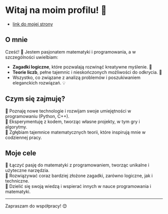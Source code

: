 # Witaj na moim profilu! 👋
- [link do mojej strony](https://turekkerem.github.io)

## O mnie
Cześć! 👋 Jestem pasjonatem matematyki i programowania, a w szczególności uwielbiam:  
- **Zagadki logiczne**, które pozwalają rozwinąć kreatywne myślenie. 🧩  
- **Teorie liczb**, pełne tajemnic i nieskończonych możliwości do odkrycia. 🔢  
- Wszystko, co związane z analizą problemów i poszukiwaniem eleganckich rozwiązań. 💡

## Czym się zajmuję?
📌 Poznaję nowe technologie i rozwijam swoje umiejętności w programowaniu (Python, C++).  
📌 Eksperymentuję z kodem, tworząc własne projekty, w tym gry i algorytmy.  
📌 Zgłębiam tajemnice matematycznych teorii, które inspirują mnie w codziennej pracy.  

## Moje cele
🌟 Łączyć pasję do matematyki z programowaniem, tworząc unikalne i użyteczne narzędzia.  
🌟 Rozwiązywać coraz bardziej złożone zagadki, zarówno logiczne, jak i techniczne.  
🌟 Dzielić się swoją wiedzą i wspierać innych w nauce programowania i matematyki.  

---

Zapraszam do współpracy! 😊
